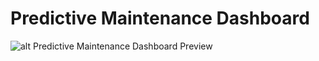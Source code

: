 # Predictive Maintenance Dashboard

![alt Predictive Maintenance Dashboard Preview](https://github.com/RabieKellou/Predictive_Maintenance_Dashboard/blob/main/public/predictive_maintenance.gif)
